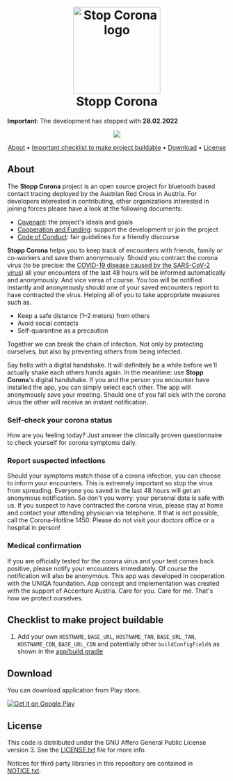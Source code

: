 
<h1 align="center">
  <br>
  <img src="./app/src/main/ic_launcher-playstore.png" alt="Stop Corona logo" width="200">
  <br>
  Stopp Corona
  <br>
</h1>

**Important**: The development has stopped with **28.02.2022**

<p align="center">
  <a href="https://play.google.com/store/apps/details?id=at.roteskreuz.stopcorona"><img src="https://img.shields.io/badge/version-1.1.4.11-success"/></a>
</p>

<p align="center">
  <a href="#about">About</a> •
  <a href="#checklist-to-make-project-buildable">Important checklist to make project buildable</a> •
  <a href="#download">Download</a> •
  <a href="#license">License</a>
</p>


## About

The **Stopp Corona** project is an open source project for bluetooth based contact
tracing deployed by the Austrian Red Cross in Austria.  For developers interested
in contributing, other organizations interested in joining forces please have a look
at the following documents:

* [Covenant](https://github.com/austrianredcross/meta/blob/master/COVENANT.md): the project's ideals and goals
* [Cooperation and Funding](https://github.com/austrianredcross/meta/blob/master/COOPERATION.md): support the development or join the project
* [Code of Conduct](https://github.com/austrianredcross/meta/blob/master/CODE_OF_CONDUCT.md): fair guidelines for a friendly discourse

**Stopp Corona** helps you to keep track of encounters with friends, family or co-workers and save them anonymously. Should you contract the corona virus (to be precise: the <a href="https://en.wikipedia.org/wiki/Coronavirus_disease_2019">COVID-19 disease caused by the SARS-CoV-2 virus</a>) all your encounters of the last 48 hours will be informed automatically and anonymously.
And vice versa of course. You too will be notified instantly and anonymously should one of your saved encounters report to have contracted the virus. Helping all of you to take appropriate measures such as.

-	Keep a safe distance (1–2 meters) from others
-	Avoid social contacts
-	Self-quarantine as a precaution

Together we can break the chain of infection. Not only by protecting ourselves, but also by preventing others from being infected.

Say hello with a digital handshake. It will definitely be a while before we'll actually shake each others hands again. In the meantime: use **Stopp Corona**'s digital handshake.
If you and the person you encounter have installed the app, you can simply select each other. The app will anonymously save your meeting. Should one of you fall sick with the corona virus the other will receive an instant notification.

### Self-check your corona status

How are you feeling today? Just answer the clinically proven questionnaire to check yourself for corona symptoms daily.

### Report suspected infections

Should your symptoms match those of a corona infection, you can choose to inform your encounters. This is extremely important so stop the virus from spreading. Everyone you saved in the last 48 hours will get an anonymous notification. So don't you worry: your personal data is safe with us.
If you suspect to have contracted the corona virus, please stay at home and contact your attending physician via telephone. If that is not possible, call the Corona-Hotline 1450. Please do not visit your doctors office or a hospital in person!

### Medical confirmation

If you are officially tested for the corona virus and your test comes back positive, please notify your encounters immediately. Of course the notification will also be anonymous.
This app was developed in cooperation with the UNIQA foundation.
App concept and implementation was created with the support of Accenture Austria.
Care for you. Care for me. That's how we protect ourselves.

## Checklist to make project buildable

1. Add your own `HOSTNAME`, `BASE_URL`, `HOSTNAME_TAN`, `BASE_URL_TAN`, `HOSTNAME_CDN`, `BASE_URL_CDN` and potentially other `buildConfigField`s as shown in the [app/build.gradle](https://github.com/austrianredcross/stopp-corona-android/blob/develop/app/build.gradle#L75)

## Download

You can download application from Play store.

<a href="https://play.google.com/store/apps/details?id=at.roteskreuz.stopcorona"><img alt="Get it on Google Play" src="https://play.google.com/intl/en_us/badges/static/images/badges/en_badge_web_generic.png"/></a>

## License

This code is distributed under the GNU Affero General Public License version 3. See the [LICENSE.txt](LICENSE.txt) file for more info.

Notices for third party libraries in this repository are contained in [NOTICE.txt](NOTICE.txt).
